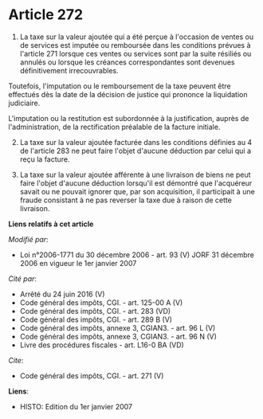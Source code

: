 # Article 272

1. La taxe sur la valeur ajoutée qui a été perçue à l'occasion de ventes ou de services est imputée ou remboursée dans les
conditions prévues à l'article 271 lorsque ces ventes ou services sont par la suite résiliés ou annulés ou lorsque les
créances correspondantes sont devenues définitivement irrecouvrables. 

Toutefois, l'imputation ou le remboursement de la taxe peuvent être effectués dès la date de la décision de justice qui
prononce la liquidation judiciaire. 

L'imputation ou la restitution est subordonnée à la justification, auprès de l'administration, de la rectification préalable
de la facture initiale. 

2. La taxe sur la valeur ajoutée facturée dans les conditions définies au 4 de l'article 283 ne peut faire l'objet d'aucune
déduction par celui qui a reçu la facture. 

3. La taxe sur la valeur ajoutée afférente à une livraison de biens ne peut faire l'objet d'aucune déduction lorsqu'il est
démontré que l'acquéreur savait ou ne pouvait ignorer que, par son acquisition, il participait à une fraude consistant à ne
pas reverser la taxe due à raison de cette livraison.

**Liens relatifs à cet article**

_Modifié par_:

  - Loi n°2006-1771 du 30 décembre 2006 - art. 93 (V) JORF 31 décembre 2006 en vigueur le 1er janvier 2007

_Cité par_:

  - Arrêté du 24 juin 2016 (V)
  - Code général des impôts, CGI. - art. 125-00 A (V)
  - Code général des impôts, CGI. - art. 283 (VD)
  - Code général des impôts, CGI. - art. 289 B (V)
  - Code général des impôts, annexe 3, CGIAN3. - art. 96 L (V)
  - Code général des impôts, annexe 3, CGIAN3. - art. 96 N (V)
  - Livre des procédures fiscales - art. L16-0 BA (VD)

_Cite_:

  - Code général des impôts, CGI. - art. 271 (V)

**Liens**:

  - HISTO: Edition du 1er janvier 2007
